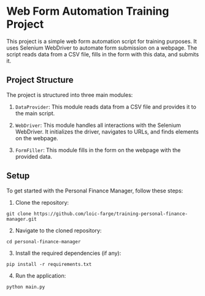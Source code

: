 # Web Form Automation Training Project

This project is a simple web form automation script for training purposes. It uses Selenium WebDriver to automate form submission on a webpage. The script reads data from a CSV file, fills in the form with this data, and submits it.

## Project Structure

The project is structured into three main modules:

1. `DataProvider`: This module reads data from a CSV file and provides it to the main script.

2. `WebDriver`: This module handles all interactions with the Selenium WebDriver. It initializes the driver, navigates to URLs, and finds elements on the webpage.

3. `FormFiller`: This module fills in the form on the webpage with the provided data.

## Setup

To get started with the Personal Finance Manager, follow these steps:

1. Clone the repository:
```
git clone https://github.com/loic-farge/training-personal-finance-manager.git
```
2. Navigate to the cloned repository:
```
cd personal-finance-manager
```
3. Install the required dependencies (if any):
```
pip install -r requirements.txt
```
4. Run the application:
```
python main.py
```